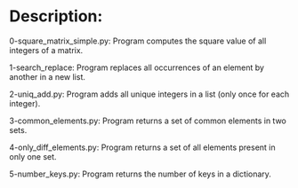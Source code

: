 # Description:

0-square_matrix_simple.py: Program computes the square value of all integers of a matrix.

1-search_replace: Program replaces all occurrences of an element by another in a new list.

2-uniq_add.py: Program adds all unique integers in a list (only once for each integer).

3-common_elements.py: Program returns a set of common elements in two sets.

4-only_diff_elements.py: Program returns a set of all elements present in only one set.

5-number_keys.py: Program returns the number of keys in a dictionary.

